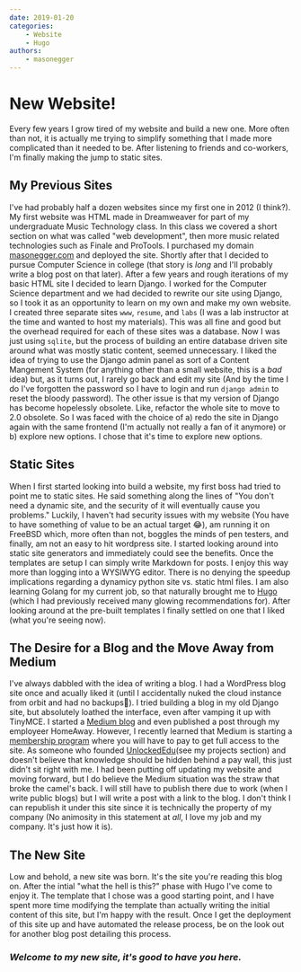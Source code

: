 ```yaml
---
date: 2019-01-20
categories: 
    - Website
    - Hugo
authors:
    - masonegger
---
```


# New Website!

Every few years I grow tired of my website and build a new one.
More often than not, it is actually me trying to simplify something that I
made more complicated than it needed to be. After listening to friends and 
co-workers, I'm finally making the jump to static sites.

<!-- more -->

## My Previous Sites
I've had probably half a dozen websites since my first one in 2012 (I think?). 
My first website was HTML made in Dreamweaver for part of my undergraduate 
Music Technology class. In this class we covered a short section on what was 
called "web development", then more music related technologies such as Finale 
and ProTools. I purchased my domain 
[masonegger.com](https://www.masonegger.com) and deployed the site. Shortly
after that I decided to pursue Computer Science in college (that story is
_long_ and I'll probably write a blog post on that later). After a few years
and rough iterations of my basic HTML site I decided to learn Django. I worked
for the Computer Science department and we had decided to rewrite our site
using Django, so I took it as an opportunity to learn on my own and make my
own website. I created three separate sites `www`, `resume`, and `labs` (I
was a lab instructor at the time and wanted to host my materials). This was all
fine and good but the overhead required for each of these sites was a database.
Now I was just using `sqlite`, but the process of building an entire database
driven site around what was mostly static content, seemed unnecessary. I liked
the idea of trying to use the Django admin panel as sort of a Content Mangement
System (for anything other than a small website, this is a _bad_ idea) but,
as it turns out, I rarely go back and edit my site (And by the time I do I've
forgotten the password so I have to login and run `django admin` to reset the
bloody password). The other issue is that my version of Django has become
hopelessly obsolete. Like, refactor the whole site to move to 2.0 obsolete. So
I was faced with the choice of a) redo the site in Django again with the same
frontend (I'm actually not really a fan of it anymore) or b) explore new
options. I chose that it's time to explore new options.

## Static Sites
When I first started looking into build a website, my first boss had tried to
point me to static sites. He said something along the lines of "You don't need
a dynamic site, and the security of it will eventually cause you problems."
Luckily, I haven't had security issues with my website (You have to have
something of value to be an actual target :joy:), am running it on FreeBSD
which, more often than not, boggles the minds of pen testers, and finally, am 
not an easy to hit wordpress site. I started looking around into static site
generators and immediately could see the benefits. Once the templates are setup
I can simply write Markdown for posts. I enjoy this way more than logging into
a WYSIWYG editor. There is no denying the speedup implications regarding a 
dynamicy python site vs. static html files. I am also learning Golang for my
current job, so that naturally brought me to [Hugo](https://gohugo.io/)
(which I had previously received many glowing recommendations for). After
looking around at the pre-built templates I finally settled on one that I liked
(what you're seeing now).

## The Desire for a Blog and the Move Away from Medium
I've always dabbled with the idea of writing a blog. I had a WordPress blog
site once and acually liked it (until I accidentally nuked the cloud instance
from orbit and had no backups:grimacing:). I tried building a blog in my old
Django site, but absolutely loathed the interface, even after vamping it up
with TinyMCE. I started a [Medium blog](https://medium.com/@masonegger) and
even published a post through my employeer HomeAway. However, I recently
learned that Medium is starting a [membership program](https://medium.com/membership)
 where you will have to pay to get full access to the site. As someone who 
founded [UnlockedEdu](https://unlockededu.org)(see my projects section) and
doesn't believe that knowledge should be hidden behind a pay wall, this just
didn't sit right with me. I had been putting off updating my website and moving forward, but I
do believe the Medium situation was the straw that broke the camel's back. I
will still have to publish there due to work (when I write public blogs) but I
will write a post with a link to the blog. I don't think I can republish it
under this site since it is technically the property of my company (No
animosity in this statement at _all_, I love my job and my company. It's just
how it is).

## The New Site
Low and behold, a new site was born. It's the site you're reading this blog on.
After the intial "what the hell is this?" phase with Hugo I've come to enjoy
it. The template that I chose was a good starting point, and I have spent more
time modifying the template than actually writing the initial content of this
site, but I'm happy with the result. Once I get the deployment of this site
up and have automated the release process, be on the look out for another blog
post detailing this process.

### _Welcome to my new site, it's good to have you here._
